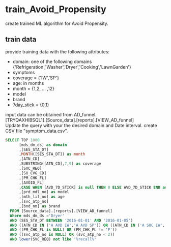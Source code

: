 # train_Avoid_Propensity
create trained ML algorithm for Avoid Propensity.
## train data
provide training data with the following attributes:
* domain: one of the following domains {'Refrigeration','Washer','Dryer','Cooking','LawnGarden'}
* symptoms
* coverage = {'IW','SP'}
* age: in months
* month = {1,2, ... ,12}
* model
* brand
* 7day_stick = {0,1}

input data can be obtained from AD_funnel.  
[TRYQAXHIBSQL1].[Source_data].[reports].[VIEW_AD_funnel]  
Update the query with your the desired domain and Date interval. 
create CSV file "symptom_data.csv".


```sql
SELECT TOP 1000
      [mds_dm_ds] as domain
      ,[SES_STA_DT]
      ,MONTH([SES_STA_DT]) as month
      ,[ATN_CD]
      ,SUBSTRING([ATN_CD],7,9) as coverage
      ,[SVC_REQ]
      ,[SO_CVG_CD]
      ,[PM_CHK_FL]
      ,[AVOID_FL]
      ,CASE WHEN [AVD_7D_STICK] is null THEN 0 ELSE AVD_7D_STICK END as result
      ,[prd_mdl_no] as model
      ,[mth_lif_no] as age
      ,[svc_atp_no]
      ,[bnd_nm] as brand
  FROM [Source_data].[reports].[VIEW_AD_funnel]
  Where mds_dm_ds ='Dryer'
  AND (SES_STA_DT BETWEEN '2016-01-01' AND '2016-01-05')
  AND ((ATN_CD IN ('A AVD IW','A AVD SP')) OR ((ATN_CD IN ('A SOC IW','A SOC SP')) AND (SO_CVG_CD IN ('SP','IW'))))
  AND ((PM_CHK_FL is NULL) OR (PM_CHK_FL != 'P'))
  AND ((svc_atp_no is NULL) OR (svc_atp_no < 2))
  AND lower(SVC_REQ) not like '%recall%'
```


